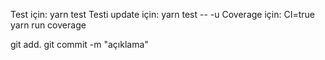 Test için: yarn test
Testi update için: yarn test -- -u
Coverage için: CI=true yarn run coverage



git add.
git commit -m "açıklama"